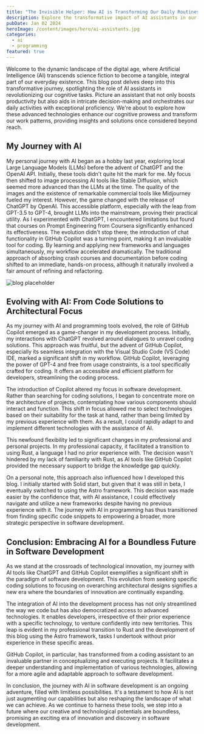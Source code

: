 ```yaml
---
title: "The Invisible Helper: How AI is Transforming Our Daily Routines"
description: Explore the transformative impact of AI assistants in our daily lives, enhancing productivity, decision-making, and efficiency in both professional and personal spheres.
pubDate: Jan 02 2024
heroImage: /content/images/hero/ai-assistants.jpg
categories:
  - ai
  - programming
featured: true
---
```


Welcome to the dynamic landscape of the digital age, where Artificial Intelligence (AI) transcends science fiction to become a tangible, integral part of our everyday existence. This blog post delves deep into this transformative journey, spotlighting the role of AI assistants in revolutionizing our cognitive tasks. Picture an assistant that not only boosts productivity but also aids in intricate decision-making and orchestrates our daily activities with exceptional proficiency. We're about to explore how these advanced technologies enhance our cognitive prowess and transform our work patterns, providing insights and solutions once considered beyond reach.

## My Journey with AI

My personal journey with AI began as a hobby last year, exploring local Large Language Models (LLMs) before the advent of ChatGPT and the OpenAI API. Initially, these tools didn't quite hit the mark for me. My focus then shifted to image processing AI tools like Stable Diffusion, which seemed more advanced than the LLMs at the time. The quality of the images and the existence of remarkable commercial tools like Midjourney fueled my interest. However, the game changed with the release of ChatGPT by OpenAI. This accessible platform, especially with the leap from GPT-3.5 to GPT-4, brought LLMs into the mainstream, proving their practical utility. As I experimented with ChatGPT, I encountered limitations but found that courses on Prompt Engineering from Coursera significantly enhanced its effectiveness. The evolution didn't stop there; the introduction of chat functionality in GitHub Copilot was a turning point, making it an invaluable tool for coding. By learning and applying new frameworks and languages simultaneously, my workflow accelerated dramatically. The traditional approach of absorbing crash courses and documentation before coding shifted to an immediate, hands-on process, although it naturally involved a fair amount of refining and refactoring.

![blog placeholder](/content/images/assets/code-monkey.jpeg)

## Evolving with AI: From Code Solutions to Architectural Focus

As my journey with AI and programming tools evolved, the role of GitHub Copilot emerged as a game-changer in my development process. Initially, my interactions with ChatGPT revolved around dialogues to unravel coding solutions. This approach was fruitful, but the advent of GitHub Copilot, especially its seamless integration with the Visual Studio Code (VS Code) IDE, marked a significant shift in my workflow. GitHub Copilot, leveraging the power of GPT-4 and free from usage constraints, is a tool specifically crafted for coding. It offers an accessible and efficient platform for developers, streamlining the coding process.

The introduction of Copilot altered my focus in software development. Rather than searching for coding solutions, I began to concentrate more on the architecture of projects, contemplating how various components should interact and function. This shift in focus allowed me to select technologies based on their suitability for the task at hand, rather than being limited by my previous experience with them. As a result, I could rapidly adapt to and implement different technologies with the assistance of AI.

This newfound flexibility led to significant changes in my professional and personal projects. In my professional capacity, it facilitated a transition to using Rust, a language I had no prior experience with. The decision wasn't hindered by my lack of familiarity with Rust, as AI tools like GitHub Copilot provided the necessary support to bridge the knowledge gap quickly.

On a personal note, this approach also influenced how I developed this blog. I initially started with Solid start, but given that it was still in beta, I eventually switched to using the Astro framework. This decision was made easier by the confidence that, with AI assistance, I could effectively navigate and utilize a new frameworks despite having no previous experience with it. The journey with AI in programming has thus transitioned from finding specific code snippets to empowering a broader, more strategic perspective in software development.

## Conclusion: Embracing AI for a Boundless Future in Software Development

As we stand at the crossroads of technological innovation, my journey with AI tools like ChatGPT and GitHub Copilot exemplifies a significant shift in the paradigm of software development. This evolution from seeking specific coding solutions to focusing on overarching architectural designs signifies a new era where the boundaries of innovation are continually expanding.

The integration of AI into the development process has not only streamlined the way we code but has also democratized access to advanced technologies. It enables developers, irrespective of their prior experience with a specific technology, to venture confidently into new territories. This leap is evident in my professional transition to Rust and the development of this blog using the Astro framework, tasks I undertook without prior experience in these specific areas.

GitHub Copilot, in particular, has transformed from a coding assistant to an invaluable partner in conceptualizing and executing projects. It facilitates a deeper understanding and implementation of various technologies, allowing for a more agile and adaptable approach to software development.

In conclusion, the journey with AI in software development is an ongoing adventure, filled with limitless possibilities. It's a testament to how AI is not just augmenting our capabilities but also reshaping the landscape of what we can achieve. As we continue to harness these tools, we step into a future where our creative and technological potentials are boundless, promising an exciting era of innovation and discovery in software development.
